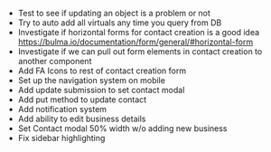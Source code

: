 * Test to see if updating an object is a problem or not
* Try to auto add all virtuals any time you query from DB
* Investigate if horizontal forms for contact creation is a good idea https://bulma.io/documentation/form/general/#horizontal-form
* Investigate if we can pull out form elements in contact creation to another component
* Add FA Icons to rest of contact creation form
* Set up the navigation system on mobile
* Add update submission to set contact modal
* Add put method to update contact
* Add notification system
* Add ability to edit business details
* Set Contact modal 50% width w/o adding new business
* Fix sidebar highlighting